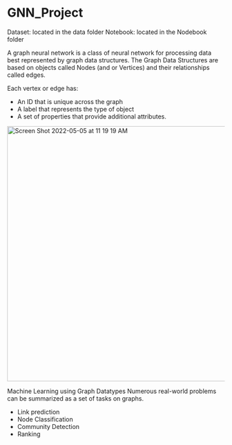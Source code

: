 # GNN_Project

Dataset: located in the data folder
Notebook: located in the Nodebook folder

A graph neural network is a class of neural network for processing data best represented by graph data structures.
The Graph Data Structures are based on objects called Nodes (and or Vertices) and their relationships called edges.

Each vertex or edge has:
* An ID that is unique across the graph
* A label that represents the type of object
* A set of properties that provide additional attributes.

<img width="589" alt="Screen Shot 2022-05-05 at 11 19 19 AM" src="https://user-images.githubusercontent.com/81838981/166958840-a5a93ef3-c5aa-4112-9160-6692dfac1f74.png">

Machine Learning using Graph Datatypes
Numerous real-world problems can be summarized as a set of tasks on graphs.
* Link prediction
* Node Classification
* Community Detection
* Ranking
